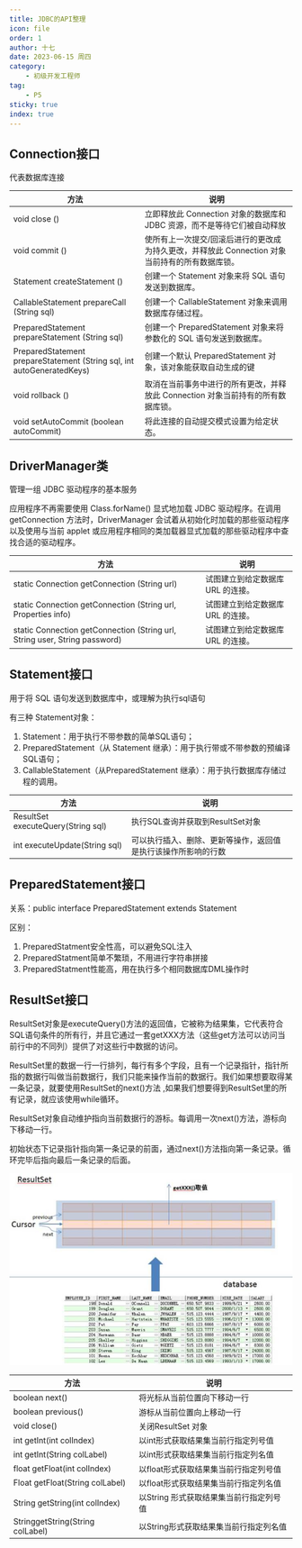 ```yaml
---
title: JDBC的API整理
icon: file
order: 1
author: 十七
date: 2023-06-15 周四
category:
	- 初级开发工程师
tag:
	- P5
sticky: true
index: true
---
```



## Connection接口

代表数据库连接

| 方法                                                                      | 说明                                                      |
| ----------------------------------------------------------------------- | ------------------------------------------------------- |
| void  close ()                                                          | 立即释放此   Connection  对象的数据库和 JDBC 资源，而不是等待它们被自动释放        |
| void  commit ()                                                         | 使所有上一次提交/回滚后进行的更改成为持久更改，并释放此 Connection  对象当前持有的所有数据库锁。 |
| Statement createStatement ()                                            | 创建一个   Statement  对象来将 SQL 语句发送到数据库。                    |
| CallableStatement prepareCall (String  sql)                             | 创建一个   CallableStatement  对象来调用数据库存储过程。                 |
| PreparedStatement prepareStatement (String  sql)                        | 创建一个   PreparedStatement  对象来将参数化的 SQL 语句发送到数据库。        |
| PreparedStatement prepareStatement (String  sql, int autoGeneratedKeys) | 创建一个默认   PreparedStatement  对象，该对象能获取自动生成的键             |
| void rollback ()                                                        | 取消在当前事务中进行的所有更改，并释放此   Connection  对象当前持有的所有数据库锁。       |
| void setAutoCommit (boolean autoCommit)                                 | 将此连接的自动提交模式设置为给定状态。                                     |

## DriverManager类

管理一组 JDBC 驱动程序的基本服务

应用程序不再需要使用 Class.forName() 显式地加载 JDBC 驱动程序。在调用 getConnection 方法时，DriverManager 会试着从初始化时加载的那些驱动程序以及使用与当前 applet 或应用程序相同的类加载器显式加载的那些驱动程序中查找合适的驱动程序。

| 方法                                                                            | 说明                  |
| ----------------------------------------------------------------------------- | ------------------- |
| static Connection getConnection (String  url)                                 | 试图建立到给定数据库 URL 的连接。 |
| static Connection getConnection (String  url, Properties  info)               | 试图建立到给定数据库 URL 的连接。 |
| static Connection getConnection (String  url, String  user, String  password) | 试图建立到给定数据库 URL 的连接。 |

## Statement接口

用于将 SQL 语句发送到数据库中，或理解为执行sql语句

有三种 Statement对象：
1.  Statement：用于执行不带参数的简单SQL语句；
2.  PreparedStatement（从 Statement 继承）：用于执行带或不带参数的预编译SQL语句；
3.  CallableStatement（从PreparedStatement 继承）：用于执行数据库存储过程的调用。

| 方法                                     | 说明                              |
| -------------------------------------- | ------------------------------- |
| ResultSet   executeQuery(String   sql) | 执行SQL查询并获取到ResultSet对象          |
| int   executeUpdate(String   sql)      | 可以执行插入、删除、更新等操作，返回值是执行该操作所影响的行数 |

## PreparedStatement接口

关系：public interface PreparedStatement extends Statement

区别：
1.  PreparedStatment安全性高，可以避免SQL注入
2.  PreparedStatment简单不繁琐，不用进行字符串拼接
3.  PreparedStatment性能高，用在执行多个相同数据库DML操作时

## ResultSet接口

ResultSet对象是executeQuery()方法的返回值，它被称为结果集，它代表符合SQL语句条件的所有行，并且它通过一套getXXX方法（这些get方法可以访问当前行中的不同列）提供了对这些行中数据的访问。

ResultSet里的数据一行一行排列，每行有多个字段，且有一个记录指针，指针所指的数据行叫做当前数据行，我们只能来操作当前的数据行。我们如果想要取得某一条记录，就要使用ResultSet的next()方法 ,如果我们想要得到ResultSet里的所有记录，就应该使用while循环。

ResultSet对象自动维护指向当前数据行的游标。每调用一次next()方法，游标向下移动一行。

初始状态下记录指针指向第一条记录的前面，通过next()方法指向第一条记录。循环完毕后指向最后一条记录的后面。

![](./image/image_KqmIsIwrwo.png)

| 方法                                 | 说明                      |
| ---------------------------------- | ----------------------- |
| boolean   next()                   | 将光标从当前位置向下移动一行          |
| boolean   previous()               | 游标从当前位置向上移动一行           |
| void   close()                     | 关闭ResultSet 对象          |
| int   getInt(int colIndex)         | 以int形式获取结果集当前行指定列号值     |
| int   getInt(String colLabel)      | 以int形式获取结果集当前行指定列名值     |
| float   getFloat(int colIndex)     | 以float形式获取结果集当前行指定列号值   |
| Float   getFloat(String colLabel)  | 以float形式获取结果集当前行指定列名值   |
| String   getString(int colIndex)   | 以String 形式获取结果集当前行指定列号值 |
| StringgetString(String   colLabel) | 以String形式获取结果集当前行指定列名值  |
